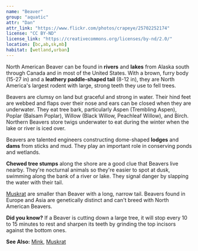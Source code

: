 ```yaml
---
name: "Beaver"
group: "aquatic"
attr: "Dan"
attr_link: "https://www.flickr.com/photos/crapeye/25702252174"
license: "CC BY-ND"
license_link: "https://creativecommons.org/licenses/by-nd/2.0/"
location: [bc,ab,sk,mb]
habitat: [wetland,urban]
---
```

North American Beaver can be found in **rivers** and **lakes** from Alaska south through Canada and in most of the United States. With a brown, furry body (15-27 in) and a **leathery paddle-shaped tail** (8-12 in), they are North America's largest rodent with large, strong teeth they use to fell trees.

Beavers are clumsy on land but graceful and strong in water. Their hind feet are webbed and flaps over their nose and ears can be closed when they are underwater. They eat tree bark, particularly Aspen (Trembling Aspen), Poplar (Balsam Poplar), Willow (Black Willow, Peachleaf Willow), and Birch. Northern Beavers store twigs underwater to eat during the winter when the lake or river is iced over.

Beavers are talented engineers constructing dome-shaped **lodges** and **dams** from sticks and mud. They play an important role in conserving ponds and wetlands.

**Chewed tree stumps** along the shore are a good clue that Beavers live nearby. They're nocturnal animals so they're easier to spot at dusk, swimming along the bank of a river or lake. They signal danger by slapping the water with their tail.

[Muskrat](/animals/muskrat) are smaller than Beaver with a long, narrow tail. Beavers found in Europe and Asia are genetically distinct and can't breed with North American Beavers.

**Did you know?** If a Beaver is cutting down a large tree, it will stop every 10 to 15 minutes to rest and sharpen its teeth by grinding the top incisors against the bottom ones.

<!-- generated, do not edit -->
**See Also:**
[Mink](/animals/mink),
[Muskrat](/animals/muskrat)
